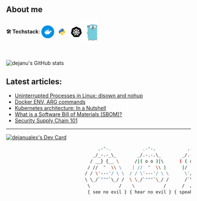 <!--
**dejanu/dejanu** is a ✨ _special_ ✨ 👋
-->
## About me

**🛠 Techstack**: <img align="center" alt="dejanu | docker" width="35px" src="docker.svg"/> <img align="center" alt="dejanu | python" width="35px" src="python.svg"/> <img align="center" alt="dejanu | k8s" width="35px" src="kubernetes.svg"/> <img align="center" alt="dejanu | go" width="35px" src="golang.svg"/>

<br>

![dejanu's GitHub stats](https://github-readme-stats.vercel.app/api?username=dejanu&show_icons=true&theme=onedark&hide=contribs,prs)



## Latest articles:

<!-- BLOG-POST-LIST:START -->
- [Uninterrupted Processes in Linux: disown and nohup](https://dev.to/dejanualex/uninterrupted-processes-in-linux-disown-and-nohup-2352)
- [Docker ENV, ARG commands](https://dejanualex.medium.com/docker-env-arg-commands-edfb1c42d1e3?source=rss-29b02aa121d2------2)
- [Kubernetes architecture: In a Nutshell](https://faun.pub/kubernetes-architecture-in-a-nutshell-801a6f558f52?source=rss-29b02aa121d2------2)
- [What is a Software Bill of Materials &lpar;SBOM&rpar;?](https://dev.to/dejanualex/what-is-a-software-bill-of-materials-sbom-2ej6)
- [Security Supply Chain 101](https://dejanualex.medium.com/security-supply-chain-101-a7889074bf45?source=rss-29b02aa121d2------2)
<!-- BLOG-POST-LIST:END -->

---

<a href="https://app.daily.dev/dejanualex"><img src="https://api.daily.dev/devcards/4c041bbfc6454b919ef726794b600188.png?r=jmp" width="200" alt="dejanualex's Dev Card"/></a> 

```bash
                                   .-"-.            .-"-.            .-"-.                     .-"-.
                                 _/_-.-_\_        _/.-.-.\_        _/.-.-.\_                 _/.-.-.\_
                                / __} {__ \      /|( o o )|\      ( ( o o ) )               ( ( o o ) )
                               / //  "  \\ \    | //  "  \\ |      |/  "  \|                 |/  "  \|
                              / / \'---'/ \ \  / / \'---'/ \ \      \'/^\'/                   \ .-. /
                              \ \_/`"""`\_/ /  \ \_/`"""`\_/ /      /`\ /`\                   /`"""`\
                               \           /    \           /      /  /|\  \                 /       \
                               { see no evil } { hear no evil } { speak no evil }    { it works on my machine }                                                     
```



